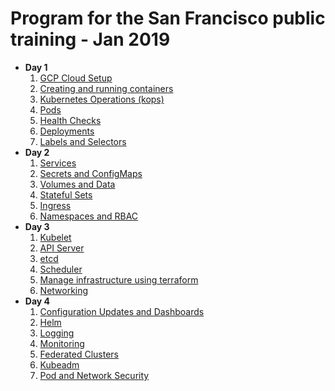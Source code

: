 Program for the San Francisco public training - Jan 2019
====================================================

* **Day 1**
    1. [GCP Cloud Setup](modules/gcp-get-started.md)
    1. [Creating and running containers](modules/containers.md)
    1. [Kubernetes Operations (kops)](modules/kops.md)
    1. [Pods](modules/pods.md)
    1. [Health Checks](modules/health.md)
    1. [Deployments](modules/deployments.md)
    1. [Labels and Selectors](modules/labels.md)
* **Day 2**
    1. [Services](modules/services.md)
    1. [Secrets and ConfigMaps](modules/secrets_and_config_maps.md)
    1. [Volumes and Data](modules/volumes.md)
    1. [Stateful Sets](modules/stateful_sets.md)
    1. [Ingress](modules/ingress.md)
    1. [Namespaces and RBAC](modules/namespaces.md)
* **Day 3**
    1. [Kubelet](modules/kubelet.md)
    1. [API Server](modules/api.md)
    1. [etcd](modules/etcd.md)
    1. [Scheduler](modules/scheduler.md)
    1. [Manage infrastructure using terraform](modules/infrastructure.md)
    1. [Networking](modules/networking.md)
* **Day 4**
    1. [Configuration Updates and Dashboards](modules/kops-deep-dive.md)
    1. [Helm](modules/helm.md)
    1. [Logging](modules/logging.md)
    1. [Monitoring](modules/monitoring.md)
    1. [Federated Clusters](modules/federation.md)
    1. [Kubeadm](modules/kubeadm.md)
    1. [Pod and Network Security](modules/security.mb)
